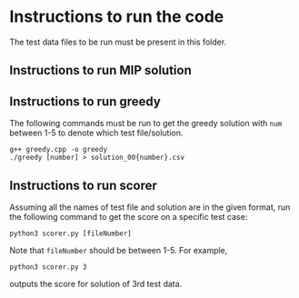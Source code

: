 # Instructions to run the code

The test data files to be run must be present in this folder.

## Instructions to run MIP solution

## Instructions to run greedy

The following commands must be run to get the greedy solution with `num` between 1-5 to denote which test file/solution.
```
g++ greedy.cpp -o greedy
./greedy [number] > solution_00{number}.csv
```

## Instructions to run scorer

Assuming all the names of test file and solution are in the given format, run the following command to get the score on a specific test case:
```
python3 scorer.py [fileNumber]
```

Note that `fileNumber` should be between 1-5. For example, 
```
python3 scorer.py 3
```
outputs the score for solution of 3rd test data.
